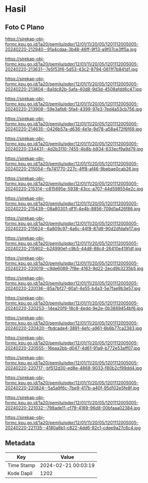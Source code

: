 # Hasil

## Foto C Plano

https://sirekap-obj-formc.kpu.go.id/1a20/pemilu/pdpr/12/01/11/20/05/1201112005005-20240220-212940--91a4cdaa-3b48-46ff-9f13-a9f07ce3ff5a.jpg

https://sirekap-obj-formc.kpu.go.id/1a20/pemilu/pdpr/12/01/11/20/05/1201112005005-20240220-213631--7e5f53f6-5d53-43c2-8794-0611f7b841d1.jpg

https://sirekap-obj-formc.kpu.go.id/1a20/pemilu/pdpr/12/01/11/20/05/1201112005005-20240220-213804--8a1dc82b-5afa-40d8-9d3d-4508afdd6c47.jpg

https://sirekap-obj-formc.kpu.go.id/1a20/pemilu/pdpr/12/01/11/20/05/1201112005005-20240220-213908--59e3afb6-5fa4-4399-97e3-7ed4a53cb756.jpg

https://sirekap-obj-formc.kpu.go.id/1a20/pemilu/pdpr/12/01/11/20/05/1201112005005-20240220-214635--0426b57a-d636-4e1e-9d78-a58a472f6f69.jpg

https://sirekap-obj-formc.kpu.go.id/1a20/pemilu/pdpr/12/01/11/20/05/1201112005005-20240220-234431--4d2b3110-7455-4b8b-b934-633ecf9a9d79.jpg

https://sirekap-obj-formc.kpu.go.id/1a20/pemilu/pdpr/12/01/11/20/05/1201112005005-20240220-215054--fb741770-227c-4ff8-af46-9bebae0cab26.jpg

https://sirekap-obj-formc.kpu.go.id/1a20/pemilu/pdpr/12/01/11/20/05/1201112005005-20240220-215314--c815695e-5938-43cc-a707-44d598554e2c.jpg

https://sirekap-obj-formc.kpu.go.id/1a20/pemilu/pdpr/12/01/11/20/05/1201112005005-20240220-215439--08a80301-df1f-4e4b-8856-709d1a426f86.jpg

https://sirekap-obj-formc.kpu.go.id/1a20/pemilu/pdpr/12/01/11/20/05/1201112005005-20240220-215624--6a809c97-4a6c-44f8-87d9-90d2dfdafe17.jpg

https://sirekap-obj-formc.kpu.go.id/1a20/pemilu/pdpr/12/01/11/20/05/1201112005005-20240220-215902--b24990ef-c9b5-44d8-88c4-26410e4191df.jpg

https://sirekap-obj-formc.kpu.go.id/1a20/pemilu/pdpr/12/01/11/20/05/1201112005005-20240220-220019--c9de6089-7f8e-4163-9d22-2ecd9b3235b5.jpg

https://sirekap-obj-formc.kpu.go.id/1a20/pemilu/pdpr/12/01/11/20/05/1201112005005-20240220-220136--85a7bf27-60a1-4e55-b4a3-5e7fae9b3e57.jpg

https://sirekap-obj-formc.kpu.go.id/1a20/pemilu/pdpr/12/01/11/20/05/1201112005005-20240220-220253--14ea20f9-18c8-4edd-9e2e-0b3889454bf6.jpg

https://sirekap-obj-formc.kpu.go.id/1a20/pemilu/pdpr/12/01/11/20/05/1201112005005-20240220-220420--fbdcade4-3891-4efc-a961-6b6b77ca2383.jpg

https://sirekap-obj-formc.kpu.go.id/1a20/pemilu/pdpr/12/01/11/20/05/1201112005005-20240220-220555--16eaa2bb-d047-4d61-91a9-b772e53aff07.jpg

https://sirekap-obj-formc.kpu.go.id/1a20/pemilu/pdpr/12/01/11/20/05/1201112005005-20240220-220717--bf512d30-ed8e-4868-9033-f80b2cf99dd4.jpg

https://sirekap-obj-formc.kpu.go.id/1a20/pemilu/pdpr/12/01/11/20/05/1201112005005-20240220-220824--5a5a9f6c-7be9-417b-a40f-95d102e5fe8f.jpg

https://sirekap-obj-formc.kpu.go.id/1a20/pemilu/pdpr/12/01/11/20/05/1201112005005-20240220-221032--798ade11-cf79-4169-96d8-00bfaaa02384.jpg

https://sirekap-obj-formc.kpu.go.id/1a20/pemilu/pdpr/12/01/11/20/05/1201112005005-20240220-221135--4180a8b1-c822-4dd6-92c1-cdee9a27c6c4.jpg


## Metadata

| Key        | Value               |
| ---------- | ------------------- |
| Time Stamp | 2024-02-21 00:03:19 |
| Kode Dapil | 1202                |



